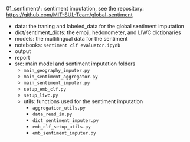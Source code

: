 01_sentiment/ : sentiment imputation, see the repository: https://github.com/MIT-SUL-Team/global-sentiment

- data: the traning and labeled_data for the global sentiment imputation
- dict/sentiment_dicts: the emoji, hedonometer, and LIWC dictionaries
- models: the multilingual data for the sentiment
- notebooks: `sentiment clf evaluator.ipynb`
- output
- report
- src: main model and sentiment imputation folders
  - `main_geography_imputer.py`
  - `main_sentiment_aggregator.py`
  - `main_sentiment_imputer.py`
  - `setup_emb_clf.py`
  - `setup_liwc.py`
  - utils: functions used for the sentiment imputation
    - `aggregation_utils.py`
    - `data_read_in.py`
    - `dict_sentiment_imputer.py`
    - `emb_clf_setup_utils.py`
    - `emb_sentiment_imputer.py`